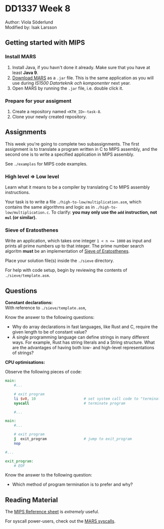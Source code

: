 # DD1337 Week 8
Author: Viola Söderlund  
Modified by: Isak Larsson
## Getting started with MIPS

### Install MARS

1) Install Java, if you havn't done it already. Make sure that you have at least **Java 9**. 
2) [Download MARS](https://courses.missouristate.edu/KenVollmar/MARS/MARS_4_5_Aug2014/Mars4_5.jar) as a `.jar` file. This is the same application as you will use during *IS1500 Datorteknik och komponenter* next year.
3) Open MARS by running the `.jar` file, i.e. double click it.

### Prepare for your assigment

1) Create a repository named `<KTH_ID>-task-8`.
2) Clone your newly created repository.

## Assignments

This week you're going to complete two subassignments. The first assignment is to translate a program written in C to MIPS assembly, and the second one is to write a specified application in MIPS assembly.

See `./examples` for MIPS code examples.

### High level => Low level

Learn what it means to be a compiler by translating C to MIPS assembly instructions. 

Your task is to write a file `./high-to-low/multiplication.asm`, which contains the same algorithms and logic as in `./high-to-low/multiplication.c`. To clarify: **you may only use the `add` instruction, not `mul` (or similar).**

### Sieve of Eratosthenes
Write an application, which takes one integer `1 < n <= 1000` as input and prints all prime numbers up to that integer. The prime number search algoritm **must** be an implementation of [Sieve of Eratosthenes](https://en.wikipedia.org/wiki/Sieve_of_Eratosthenes). 

Place your solution file(s) inside the `./sieve` directory.

For help with code setup, begin by reviewing the contents of `./sieve/template.asm`.

## Questions

**Constant declarations:**  
With reference to `./sieve/template.asm`,

Know the answer to the following questions:
- Why do array declarations in fast languages, like Rust and C, require the given length to be of constant value?
- A single programming language can define strings in many different ways. For example, Rust has string literals and a String structure. What are the advantages of having both low- and high-level representations of strings? 

**CPU optimisations:**

Observe the following pieces of code:
```mips
main:
    #...

    # exit program
    li $v0, 10                      # set system call code to "terminate program"
    syscall                         # terminate program

    #...
```
```mips
main:
    #...

    # exit program
    j  exit_program                 # jump to exit_program
    nop

#...

exit_program:
    # EOF
```

Know the answer to the following question:
- Which method of program termination is to prefer and why?

## Reading Material
The [MIPS Reference sheet](https://canvas.kth.se/courses/20007/files/3004941/download?wrap=1) is *extremely* useful.

For syscall power-users, check out the [MARS syscalls](https://courses.missouristate.edu/KenVollmar/mars/Help/SyscallHelp.html).